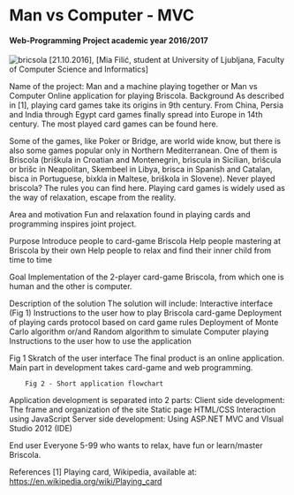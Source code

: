 Man vs Computer - MVC
=============
#### Web-Programming Project academic year 2016/2017 ####
![bricsola](https://cloud.githubusercontent.com/assets/22981166/19612787/e5cd6402-97e8-11e6-8bc3-d26289a515a1.png)
[21.10.2016], [Mia Filić, student at
University of Ljubljana, Faculty of Computer Science and Informatics]

Name of the project: Man and a machine playing together 
or Man vs Computer
Online application for playing Briscola.
Background
As described in [1], playing card games take its origins in 9th century. From China, Persia and India through Egypt card games finally spread into Europe in 14th century.
The most played card games can be found here.

Some of the games, like Poker or Bridge, are world wide know, but there is also some games popular only in Northern Mediterranean. One of them is Briscola (briškula in Croatian and Montenegrin, brìscula in Sicilian, brìšcula or brišc in Neapolitan, Skembeel in Libya, brisca in Spanish and Catalan, bisca in Portuguese, bixkla in Maltese, briškola in Slovene). Never played briscola? The rules you can find here. 
Playing card games is widely used as the way of relaxation, escape from the reality.

Area and motivation
Fun and relaxation found in playing cards and programming inspires joint project.

Purpose
Introduce people to card-game Briscola
Help people mastering at Briscola by their own
Help people to relax and find their inner child from time to time

Goal
Implementation of the 2-player card-game Briscola, from which one is human and the other is computer. 

Description of the solution
The solution will include:
Interactive interface (Fig 1)
Instructions to the user how to play Briscola card-game
Deployment of playing cards protocol based on card game rules
Deployment of Monte Carlo algorithm or/and Random algorithm to simulate Computer playing
Instructions to the user how to use the application

Fig 1 Skratch of the user interface	
The final product is an online application.
Main part in development takes card-game and web programming.


		Fig 2 - Short application flowchart
Application development is separated into 2 parts:
Client side development: 
The frame and organization of the site 
Static page HTML/CSS 
Interaction using JavaScript
Server side development:
		Using ASP.NET MVC and VIsual Studio 2012 (IDE)

End user
Everyone 5-99 who wants to relax, have fun or learn/master Briscola. 

References
[1] Playing card, Wikipedia, available at: https://en.wikipedia.org/wiki/Playing_card

